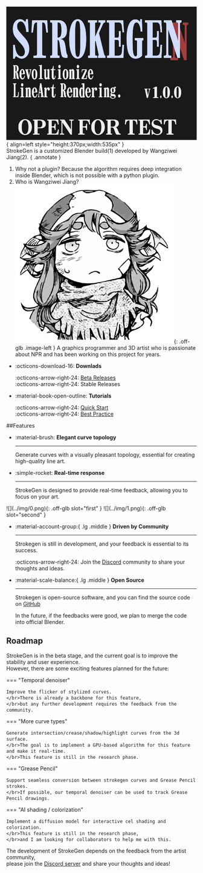 
![Image title](../img/StrokeGen.png){ align=left style="height:370px;width:535px" }
</br>StrokeGen is a customized Blender build(1) developed by Wangziwei Jiang(2). 
{ .annotate } 

1. Why not a plugin? Because the algorithm requires deep integration inside Blender, which is not possible with a python plugin. 
2. Who is Wangziwei Jiang? ![](../img/avatar.png){: .off-glb .image-left } A graphics programmer and 3D artist who is passionate about NPR and has been working on this project for years.




<div class="grid cards" markdown size="50%">

-   :octicons-download-16: __Downlads__

    :octicons-arrow-right-24: [Beta Releases](https://github.com/JiangWZW/strokegen-releases/releases)
    </br>:octicons-arrow-right-24: Stable Releases

-   :material-book-open-outline: __Tutorials__

    :octicons-arrow-right-24: [Quick Start](./Quick%20Start.md)
    </br>:octicons-arrow-right-24: [Best Practice](./User%20Guide.md)
</div>

##Features

<div class="grid cards" style="margin-bottom: 0;" markdown>

-   :material-brush: __Elegant curve topology__
    
    ---
    Generate curves with a visually pleasant topology, essential for creating high-quality line art.

-   :simple-rocket: __Real-time response__

    ---
    StrokeGen is designed to provide real-time feedback, allowing you to focus on your art.
</div>


<script
  defer
  src="https://cdn.jsdelivr.net/npm/img-comparison-slider@8/dist/index.js"
></script>
<link
  rel="stylesheet"
  href="https://cdn.jsdelivr.net/npm/img-comparison-slider@8/dist/styles.css"
/>
<img-comparison-slider markdown=1>
![](../img/0.png){: .off-glb slot="first" }
![](../img/1.png){: .off-glb slot="second" }
</img-comparison-slider>



<div class="grid cards" markdown>

-   :material-account-group:{ .lg .middle } __Driven by Community__

    ---
    Strokegen is still in development, and your feedback is essential to its success.
    
    :octicons-arrow-right-24: Join the [Discord](https://discord.gg/9Q45afM2Es) community to share your thoughts and ideas.

-   :material-scale-balance:{ .lg .middle } __Open Source__

    ---
    Strokegen is open-source software, and you can find the source code on [GitHub](https://projects.blender.org/WangZiWei-Jiang/fork-npr-strokegen.git)
    
    In the future, if the feedbacks were good, we plan to merge the code into official Blender.

</div>





## Roadmap
StrokeGen is in the beta stage, and the current goal is to improve the stability and user experience.
</br>However, there are some exciting features planned for the future:

=== "Temporal denoiser" 

    Improve the flicker of stylized curves. 
    </br>There is already a backbone for this feature, 
    </br>but any further development requires the feedback from the community.

=== "More curve types"

    Generate intersection/crease/shadow/highlight curves from the 3d surface. 
    </br>The goal is to implement a GPU-based algorithm for this feature and make it real-time.
    </br>This feature is still in the research phase.

=== "Grease Pencil"
    
    Support seamless conversion between strokegen curves and Grease Pencil strokes.
    </br>If possible, our temporal denoiser can be used to track Grease Pencil drawings. 

=== "AI shading / colorization"
    
    Implement a diffusion model for interactive cel shading and colorization. 
    </br>This feature is still in the research phase, 
    </br>and I am looking for collaborators to help me with this.

The development of StrokeGen depends on the feedback from the artist community, 
</br>please join the [Discord server](https://discord.gg/9Q45afM2Es) and share your thoughts and ideas!